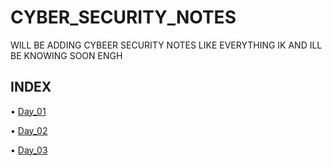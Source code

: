 # CYBER_SECURITY_NOTES
WILL BE ADDING CYBEER SECURITY NOTES LIKE EVERYTHING IK AND ILL BE KNOWING SOON ENGH

## INDEX

• [Day_01](https://github.com/Izumi0XD/CYBER_SECURITY_NOTES/tree/main/DAY_01)

• [Day_02](https://github.com/Izumi0XD/CYBER_SECURITY_NOTES/tree/main/DAY_02)

• [Day_03](https://github.com/Izumi0XD/CYBER_SECURITY_NOTES/tree/main/DAY_03)
